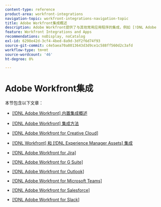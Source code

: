 ```yaml
---
content-type: reference
product-area: workfront-integrations
navigation-topic: workfront-integrations-navigation-topic
title: Adobe Workfront集成概述
description: Adobe Workfront提供了与其他常用应用程序的集成，例如 [!DNL Adobe Creative Cloud]， [!DNL Salesforce]、Jira和Slack。 本文链接到当前提供的所有集成的文档。
feature: Workfront Integrations and Apps
recommendations: noDisplay, noCatalog
exl-id: 6298e42d-3cf4-4bed-8a9d-3df2f6d74f93
source-git-commit: c4e5aea70a8013643d3d9ce1c588ff560d2c3afd
workflow-type: tm+mt
source-wordcount: '46'
ht-degree: 0%

---
```


# Adobe Workfront集成

本节包含以下文章：

* [[!DNL Adobe Workfront] 内置集成概述](../workfront-integrations-and-apps/built-in-integrations-non-admin.md)
* [[!DNL Adobe Workfront] 集成方法](../workfront-integrations-and-apps/built-in-vs-api-vs-fusion.md)
* [[!DNL Adobe Workfront for Creative Cloud]](../workfront-integrations-and-apps/adobe-workfront-for-creative-cloud/wf-adobe-cc.md)
* [[!DNL Workfront] 和 [!DNL Experience Manager Assets] 集成](../documents/workfront-and-experience-manager-integrations/wf-experience-manager-integrations.md)

* [[!DNL Adobe Workfront for Jira]](../workfront-integrations-and-apps/use-workfront-with-jira/workfront-for-jira.md)
* [[!DNL Adobe Workfront for G Suite]](../workfront-integrations-and-apps/workfront-for-g-suite/workfront-for-gsuite.md)
* [[!DNL Adobe Workfront for Outlook]](../workfront-integrations-and-apps/using-workfront-with-outlook/workfront-for-outlook.md)
* [[!DNL Adobe Workfront for Microsoft Teams]](../workfront-integrations-and-apps/using-workfront-with-microsoft-teams/use-workfront-with-ms-teams.md)
* [[!DNL Adobe Workfront for Salesforce]](../workfront-integrations-and-apps/using-workfront-with-salesforce/workfront-for-salesforce.md)
* [[!DNL Adobe Workfront for Slack]](../workfront-integrations-and-apps/using-workfront-with-slack/use-workfront-for-slack.md)
